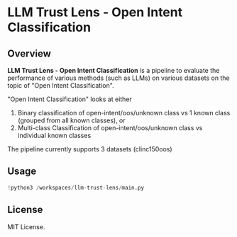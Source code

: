 # LLM Trust Lens - Open Intent Classification

## Overview

**LLM Trust Lens - Open Intent Classification** is a pipeline to evaluate the performance of various methods (such as LLMs) on various datasets on the topic of "Open Intent Classification".

"Open Intent Classification" looks at either 
1. Binary classification of open-intent/oos/unknown class vs 1 known class (grouped from all known classes), or
2. Multi-class Classification of open-intent/oos/unknown class vs individual known classes


The pipeline currently supports 3 datasets (clinc150oos)


## Usage

```python
!python3 /workspaces/llm-trust-lens/main.py
```


## License  
MIT License.  



